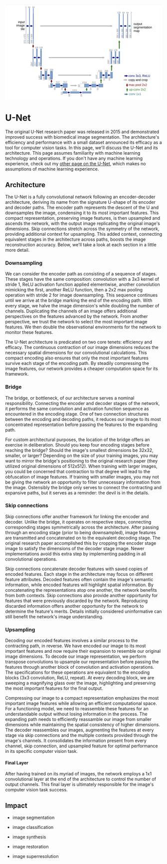 ![A screenshot of the UNet architecture from its corresponding 2015 research paper](/UNet/Images/unet_architecture.png)

# U-Net

The original U-Net research paper was released in 2015 and demonstrated improved success with biomedical image segmentation. The architecture's efficiency and performance with a small dataset announced its efficacy as a tool for computer vision tasks. In this page, we'll discuss the U-Net and its architecture. This page assumes familiarity with machine learning technology and operations. If you don't have any machine learning experience, check out my [other page on the U-Net](https://github.com/ejohansson13/concepts_explained/blob/main/UNet/UNet.md), which makes no assumptions of machine learning experience.

## Architecture

The U-Net is a fully convolutional network following an encoder-decoder architecture, deriving its name from the signature U-shape of its encoder and decoder paths. The encoder path represents the descent of the U and downsamples the image, condensing it to its most important features. This compact representation, preserving image features, is then upsampled and ascends the network, with the output image replicating the original image's dimensions. Skip connections stretch across the symmetry of the network, providing additional context for upsampling. This added context, connecting equivalent stages in the architecture across paths, boosts the image reconstruction accuracy. Below, we'll take a look at each section in a little more detail.

### Downsampling

We can consider the encoder path as consisting of a sequence of stages. These stages have the same composition: convolution with a 3x3 kernel of stride 1, ReLU activation function applied elementwise, another convolution mimicking the first, another ReLU function, then a 2x2 max pooling operation with stride 2 for image downsampling. This sequence continues until we arrive at the bridge marking the end of the encoding path. With every stage, we halve the image dimension's while doubling the number of channels. Duplicating the channels of an image offers additional perspectives on the features advanced by the network. From another perspective, we trust the network to select the most important image features. We then double the observational environments for the network to monitor these features.

The U-Net architecture is predicated on two core tenets: efficiency and efficacy. The continuous contraction of our image dimensions reduces the necessary spatial dimensions for our convolutional calculations. This compact encoding also ensures that only the most important features survive each stage of the encoding path. By steadily compressing the image features, our network provides a cheaper computation space for its framework.

### Bridge

The bridge, or bottleneck, of our architecture serves a nominal responsibility. Connecting the encoder and decoder stages of the network, it performs the same convolution and activation function sequence as encountered in the encoding stage. One of two connection structures between the encoding and decoding paths, it reduces our image to its most concentrated representation before passing the features to the expanding path.

For custom architectural purposes, the location of the bridge offers an exercise in deliberation. Should you keep four encoding stages before reaching the bridge? Should the image's smallest dimensions be 32x32, smaller, or larger? Depending on the size of your training images, you may want to mirror the bridge's positioning to the original research paper (they utilized original dimensions of 512x512). When training with larger images, you could be concerned that contraction to that degree will lead to the obfuscation of image features. If training with smaller images, you may not be giving the network an opportunity to filter unnecessary information from the image. Ostensibly the bridge only serves to connect the contracting and expansive paths, but it serves as a reminder: the devil is in the details.

### Skip connections

Skip connections offer another framework for linking the encoder and decoder. Unlike the bridge, it operates on respective steps, connecting corresponding stages symmetrically across the architecture. After passing through an encoding stage (prior to being downsampled), image features are transmitted and concatenated on to the equivalent decoding stage. The original research paper accomplished this by cropping the encoder stage image to satisfy the dimensions of the decoder stage image. Newer implementations avoid this extra step by implementing padding in all convolutional operations. 

Skip connections concatenate decoder features with saved copies of encoded features. Each stage in the architecture may focus on different feature attributes. Decoded features often contain the image's semantic information, while encoded features will highlight spatial information. By concatenating the representations atop one another, the network benefits from both contexts. Skip connections also provide another opportunity for features that were previously discarded by the network. Reproducing discarded information offers another opportunity for the network to determine the feature's merits. Details initially considered uninformative can still benefit the network's image understanding.

### Upsampling

Decoding our encoded features involves a similar process to the contracting path, in reverse. We have encoded our image to its most important features and now require their expansion to resemble our original image dimensions. To decode our image representation, we perform transpose convolutions to upsample our representation before passing the features through another block of convolution and activation operations. The specifications for these operations are equivalent to the encoding blocks (3x3 convolution, ReLU, repeat). At every decoding block, we are sweeping a magnifying glass over the image, highlighting and preserving the most important features for the final output.

Compressing our image to a compact representation emphasizes the most important image features while allowing an efficient computational space. For a functioning model, we need to reassemble these features for an understandable output without losing information in the process. The expanding path needs to efficiently reassamble our image from smaller dimensions while maintaining the spatial consistency of higher dimensions. The decoder reassembles our images, augmenting the features at every stage via skip connections and the multiple contexts provided through the image's channels. It consolidates the information present from every channel, skip connection, and upsampled feature for optimal performance in its specific computer vision task.

#### Final Layer

After having trained on its myriad of images, the network employs a 1x1 convolutional layer at the end of the architecture to control the number of output channels. This final layer is ultimately responsible for the image's computer vision task success.

## Impact
- image segmentation

- image classification

- image synthesis

- image restoration

- image superresolution
